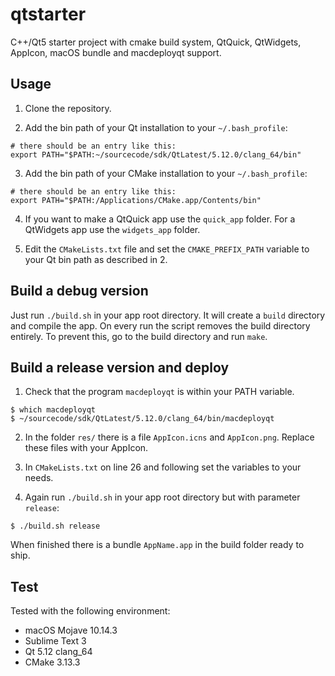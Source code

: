 # qtstarter
C++/Qt5 starter project with cmake build system, QtQuick, QtWidgets, AppIcon, macOS bundle and macdeployqt support.

## Usage
1. Clone the repository.

2. Add the bin path of your Qt installation to your `~/.bash_profile`:

```
# there should be an entry like this:
export PATH="$PATH:~/sourcecode/sdk/QtLatest/5.12.0/clang_64/bin"
```

3. Add the bin path of your CMake installation to your `~/.bash_profile`:

```
# there should be an entry like this:
export PATH="$PATH:/Applications/CMake.app/Contents/bin"
```

4. If you want to make a QtQuick app use the `quick_app` folder. For a QtWidgets app use the `widgets_app` folder.

5. Edit the `CMakeLists.txt` file and set the `CMAKE_PREFIX_PATH` variable to your Qt bin path as described in 2.

## Build a debug version
Just run `./build.sh` in your app root directory. It will create a `build` directory and compile the app. On every run the script removes the build directory entirely. To prevent this, go to the build directory and run `make`.

## Build a release version and deploy
1. Check that the program `macdeployqt` is within your PATH variable.

```
$ which macdeployqt
$ ~/sourcecode/sdk/QtLatest/5.12.0/clang_64/bin/macdeployqt
```

2. In the folder `res/` there is a file `AppIcon.icns` and `AppIcon.png`. Replace these files with your AppIcon. 

3. In `CMakeLists.txt` on line 26 and following set the variables to your needs.

4. Again run `./build.sh` in your app root directory but with parameter `release`:

```
$ ./build.sh release
```

When finished there is a bundle `AppName.app` in the build folder ready to ship.

## Test
Tested with the following environment:

- macOS Mojave 10.14.3 
- Sublime Text 3
- Qt 5.12 clang_64
- CMake 3.13.3
